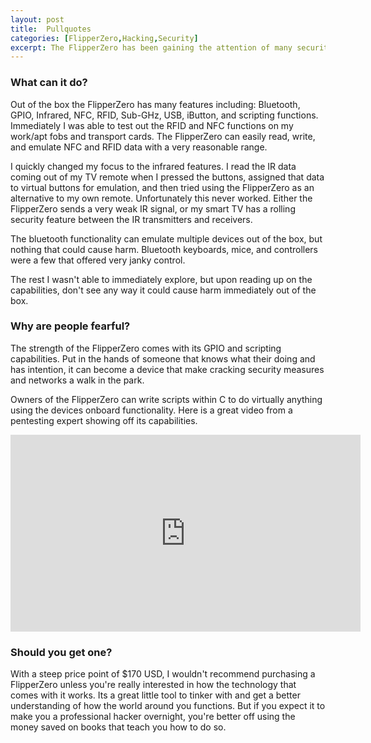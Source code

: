 ```yaml
---
layout: post
title:  Pullquotes
categories: [FlipperZero,Hacking,Security]
excerpt: The FlipperZero has been gaining the attention of many security enthusiasts and politicians alike. Many see if as a great tool for penetration testing and finding vulnerabilities in your every day life, while others see it as a threat to society. Here is what I've discovered with mine.
---
```


### What can it do?

Out of the box the FlipperZero has many features including: Bluetooth, GPIO, Infrared, NFC, RFID, Sub-GHz, USB, iButton, and scripting functions. Immediately I was able to test out the RFID and NFC functions on my work/apt fobs and transport cards. The FlipperZero can easily read, write, and emulate NFC and RFID data with a very reasonable range. 

I quickly changed my focus to the infrared features. I read the IR data coming out of my TV remote when I pressed the buttons, assigned that data to virtual buttons for emulation, and then tried using the FlipperZero as an alternative to my own remote. 
Unfortunately this never worked. Either the FlipperZero sends a very weak IR signal, or my smart TV has a rolling security feature between the IR transmitters and receivers.

The bluetooth functionality can emulate multiple devices out of the box, but nothing that could cause harm. Bluetooth keyboards, mice, and controllers were a few that offered very janky control.

The rest I wasn't able to immediately explore, but upon reading up on the capabilities, don't see any way it could cause harm immediately out of the box.

### Why are people fearful?

The strength of the FlipperZero comes with its GPIO and scripting capabilities. Put in the hands of someone that knows what their doing and has intention, it can become a device that make cracking security measures and networks a walk in the park. 

Owners of the FlipperZero can write scripts within C to do virtually anything using the devices onboard functionality. Here is a great video from a pentesting expert showing off its capabilities.

<iframe width="560" height="315" src="https://www.youtube.com/embed/zcshg_2eNJE?si=6sPzkKipavtmB3pe" title="YouTube video player" frameborder="0" allow="accelerometer; autoplay; clipboard-write; encrypted-media; gyroscope; picture-in-picture; web-share" referrerpolicy="strict-origin-when-cross-origin" allowfullscreen></iframe>

### Should you get one?

With a steep price point of $170 USD, I wouldn't recommend purchasing a FlipperZero unless you're really interested in how the technology that comes with it works. Its a great little tool to tinker with and get a better understanding of how the world around you functions. But if you expect it to make you a professional hacker overnight, you're better off using the money saved on books that teach you how to do so.
